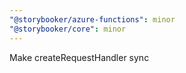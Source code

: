 ```yaml
---
"@storybooker/azure-functions": minor
"@storybooker/core": minor
---
```


Make createRequestHandler sync
